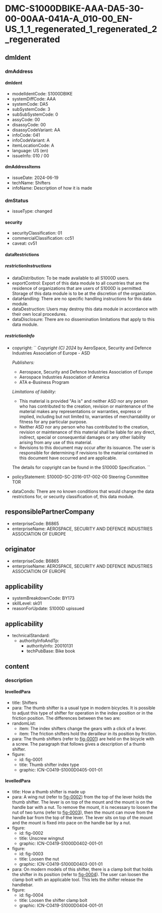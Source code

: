 # DMC-S1000DBIKE-AAA-DA5-30-00-00AA-041A-A_010-00_EN-US_1_1_regenerated_1_regenerated_2_regenerated

## dmIdent

### dmAddress

#### dmIdent

*   modelIdentCode: S1000DBIKE
*   systemDiffCode: AAA
*   systemCode: DA5
*   subSystemCode: 3
*   subSubSystemCode: 0
*   assyCode: 00
*   disassyCode: 00
*   disassyCodeVariant: AA
*   infoCode: 041
*   infoCodeVariant: A
*   itemLocationCode: A
*   language: US (en)
*   issueInfo: 010 / 00

#### dmAddressItems

*   issueDate: 2024-06-19
*   techName: Shifters
*   infoName: Description of how it is made

### dmStatus

*   issueType: changed

#### security

*   securityClassification: 01
*   commercialClassification: cc51
*   caveat: cv51

#### dataRestrictions

##### restrictionInstructions

*   dataDistribution: To be made available to all S1000D users.
*   exportControl: Export of this data module to all countries that are the residence of organizations that are users of S1000D is permitted. Storage of this data module is to be at the discretion of the organization.
*   dataHandling: There are no specific handling instructions for this data module.
*   dataDestruction: Users may destroy this data module in accordance with their own local procedures.
*   dataDisclosure: There are no dissemination limitations that apply to this data module.

##### restrictionInfo

*   copyright: 
    ``
    *Copyright (C) 2024* by AeroSpace, Security and Defence Industries Association of Europe - ASD

    *Publishers:*
    *   Aerospace, Security and Defence Industries Association of Europe
    *   Aerospace Industries Association of America
    *   ATA e-Business Program

    *Limitations of liability:*
    *   This material is provided "As is" and neither ASD nor any person who has contributed to the creation, revision or maintenance of the material makes any representations or warranties, express or implied, including but not limited to, warranties of merchantability or fitness for any particular purpose.
    *   Neither ASD nor any person who has contributed to the creation, revision or maintenance of this material shall be liable for any direct, indirect, special or consequential damages or any other liability arising from any use of this material.
    *   Revisions to this document may occur after its issuance. The user is responsible for determining if revisions to the material contained in this document have occurred and are applicable.

    The details for copyright can be found in the S1000D Specification.
    ``
*   policyStatement: S1000D-SC-2016-017-002-00 Steering Committee TOR
*   dataConds: There are no known conditions that would change the data restrictions for, or security classification of, this data module.

## responsiblePartnerCompany

*   enterpriseCode: B6865
*   enterpriseName: AEROSPACE, SECURITY AND DEFENCE INDUSTRIES ASSOCIATION OF EUROPE

## originator

*   enterpriseCode: B6865
*   enterpriseName: AEROSPACE, SECURITY AND DEFENCE INDUSTRIES ASSOCIATION OF EUROPE

## applicability

*   systemBreakdownCode: BY173
*   skillLevel: sk01
*   reasonForUpdate: S1000D upissued

## applicability

*   technicalStandard:
    *   authorityInfoAndTp:
        *   authorityInfo: 20010131
        *   techPubBase: Bike book

## content

### description

#### levelledPara

*   title: Shifters
*   para: The thumb shifter is a usual type in modern bicycles. It is possible to adjust this type of shifter for operation in the index position or in the friction position. The differences between the two are:
*   randomList:
    *   item: The index shifters change the gears with a click of a lever.
    *   item: The friction shifters hold the derailleur in its position by friction.
*   para: The thumb shifters (refer to [fig-0001](fig-0001)) are held on the bicycle with a screw. The paragraph that follows gives a description of a thumb shifter.
*   figure:
    *   id: fig-0001
    *   title: Thumb shifter index type
    *   graphic: ICN-C0419-S1000D0405-001-01

#### levelledPara

*   title: How a thumb shifter is made up
*   para: A wing nut (refer to [fig-0002](fig-0002)) from the top of the lever holds the thumb shifter. The lever is on top of the mount and the mount is on the handle bar with a nut. To remove the mount, it is necessary to loosen the nut of two turns (refer to [fig-0003](fig-0003)), then the mount can move from the handle bar from the top of the lever. The lever sits on top of the mount and the mount is fixed into pace on the handle bar by a nut.
*   figure:
    *   id: fig-0002
    *   title: Unscrew wingnut
    *   graphic: ICN-C0419-S1000D0402-001-01
*   figure:
    *   id: fig-0003
    *   title: Loosen the nut
    *   graphic: ICN-C0419-S1000D0403-001-01
*   para: On modern models of this shifter, there is a clamp bolt that holds the shifter in its position (refer to [fig-0004](fig-0004)). The user can loosen the clamp bolt with an applicable tool. This lets the shifter release the handlebar.
*   figure:
    *   id: fig-0004
    *   title: Loosen the shifter clamp bolt
    *   graphic: ICN-C0419-S1000D0404-001-01
